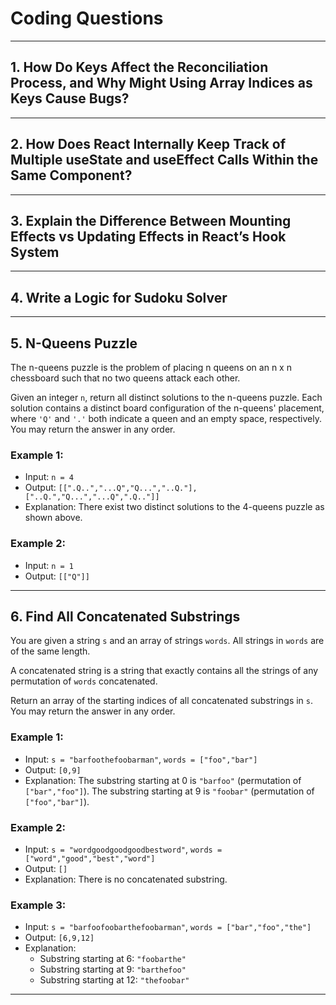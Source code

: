# Coding Questions

---

## 1. How Do Keys Affect the Reconciliation Process, and Why Might Using Array Indices as Keys Cause Bugs?

---

## 2. How Does React Internally Keep Track of Multiple useState and useEffect Calls Within the Same Component?

---

## 3. Explain the Difference Between Mounting Effects vs Updating Effects in React’s Hook System

---

## 4. Write a Logic for Sudoku Solver

---

## 5. N-Queens Puzzle

The n-queens puzzle is the problem of placing n queens on an n x n chessboard such that no two queens attack each other.  

Given an integer `n`, return all distinct solutions to the n-queens puzzle. Each solution contains a distinct board configuration of the n-queens' placement, where `'Q'` and `'.'` both indicate a queen and an empty space, respectively. You may return the answer in any order.

### Example 1:
- Input: `n = 4`  
- Output: `[[".Q..","...Q","Q...","..Q."],["..Q.","Q...","...Q",".Q.."]]`  
- Explanation: There exist two distinct solutions to the 4-queens puzzle as shown above.

### Example 2:
- Input: `n = 1`  
- Output: `[["Q"]]`

---

## 6. Find All Concatenated Substrings

You are given a string `s` and an array of strings `words`. All strings in `words` are of the same length.  

A concatenated string is a string that exactly contains all the strings of any permutation of `words` concatenated.  

Return an array of the starting indices of all concatenated substrings in `s`. You may return the answer in any order.

### Example 1:
- Input: `s = "barfoothefoobarman"`, `words = ["foo","bar"]`  
- Output: `[0,9]`  
- Explanation: The substring starting at 0 is `"barfoo"` (permutation of `["bar","foo"]`). The substring starting at 9 is `"foobar"` (permutation of `["foo","bar"]`).

### Example 2:
- Input: `s = "wordgoodgoodgoodbestword"`, `words = ["word","good","best","word"]`  
- Output: `[]`  
- Explanation: There is no concatenated substring.

### Example 3:
- Input: `s = "barfoofoobarthefoobarman"`, `words = ["bar","foo","the"]`  
- Output: `[6,9,12]`  
- Explanation: 
  - Substring starting at 6: `"foobarthe"`  
  - Substring starting at 9: `"barthefoo"`  
  - Substring starting at 12: `"thefoobar"`

---
